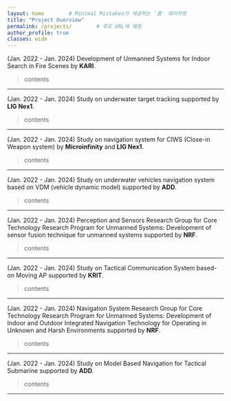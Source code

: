 ```yaml
---
layout: home        # Minimal Mistakes가 제공하는 '홈' 레이아웃
title: "Project Overview"
permalink: /projects/        # 루트 URL에 매핑
author_profile: true
classes: wide
---
```

(Jan. 2022 - Jan. 2024)
Development of Unmanned Systems for Indoor Search in Fire Scenes by **KARI**.

> contents


---
(Jan. 2022 - Jan. 2024) 
Study on underwater target tracking supported by **LIG Nex1**.

> contents


---
(Jan. 2022 - Jan. 2024) Study on navigation system for CIWS (Close-in Weapon system) by **Microinfinity** and **LIG Nex1**.

> contents


---
(Jan. 2022 - Jan. 2024) Study on underwater vehicles navigation system based on VDM (vehicle dynamic model) supported by **ADD**.

> contents


---
(Jan. 2022 - Jan. 2024) Perception and Sensors Research Group for Core Technology Research Program for Unmanned Systems: Development of sensor fusion technique for unmanned systems supported by **NRF**.

> contents


---
(Jan. 2022 - Jan. 2024) Study on Tactical Communication System based-on Moving AP supported by **KRIT**.

> contents


---
(Jan. 2022 - Jan. 2024) Navigation System Research Group for Core Technology Research Program for Unmanned Systems: Development of Indoor and Outdoor Integrated Navigation Technology for Operating in Unknown and Harsh Environments supported by **NRF**.

> contents


---
(Jan. 2022 - Jan. 2024) Study on Model Based Navigation for Tactical Submarine supported by **ADD**.

> contents

---
